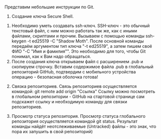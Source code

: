 Представим небольшие инструкции по Git.

1) Создание ключа Secure Shell. 
1. Необходимо уметь создавать ssh-ключ. SSH-ключ - это обычный текстовый файл, с ним можно работать так же, как с иными файлами, скриптами и прочим.
Вызываем с помощью команды ssh-keygen -t ed25519 -C "Shadow Moth".
После основной команды передаём аргументом тип ключа "-t ed25519", а затем пишем своё ФИО "-C "Имя и фамилия"". Это необходимо для того, чтобы Git понимал, как к Вам надо обращаться.
2. После создания ключа открываем файл с расширением .pub и скопируем строчку. Вставим содержимое файла .pub в глобальный репозиторий GitHub, подтвердим с мобильного устройства операцию - безопасная оболочка готова!

2) Связка репозиториев.
Связь репозиториев осуществляется командой:
git remote add origin "Ссылка"
Ccылку можно посмотреть в глобальном репозитории - GitHub на стартовой странице сам подскажет ссылку и необходимую команду для связки репозиториев.

3) Просмотр статуса репозитория.
Просмотр статуса глобального репозитория осуществляется командой git status.
Результат команды найдёт неотслеживаемые (Untracked) файлы - это знак, что пора их запушить в свой репозиторий)


  
